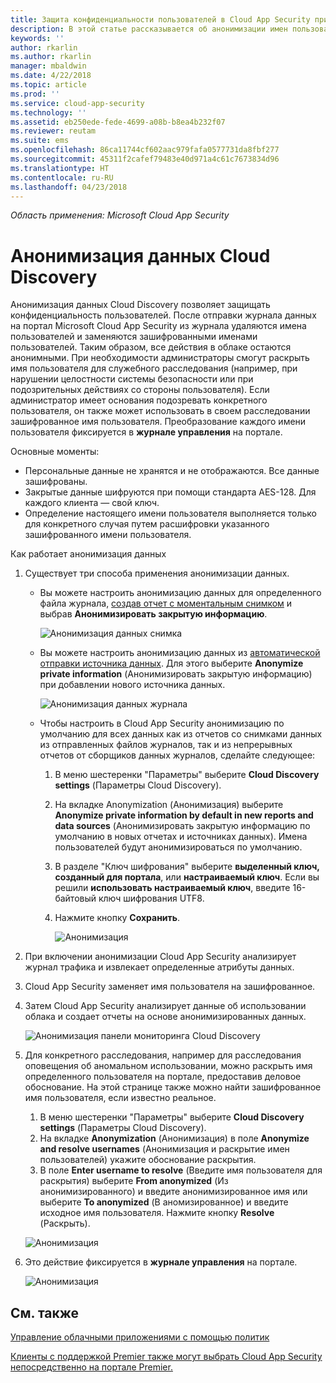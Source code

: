 ```yaml
---
title: Защита конфиденциальности пользователей в Cloud App Security при помощи анонимизации данных | Microsoft Docs
description: В этой статье рассказывается об анонимизации имен пользователей в данных Cloud Discovery.
keywords: ''
author: rkarlin
ms.author: rkarlin
manager: mbaldwin
ms.date: 4/22/2018
ms.topic: article
ms.prod: ''
ms.service: cloud-app-security
ms.technology: ''
ms.assetid: eb250ede-fede-4699-a08b-b8ea4b232f07
ms.reviewer: reutam
ms.suite: ems
ms.openlocfilehash: 86ca11744cf602aac979fafa0577731da8fbf277
ms.sourcegitcommit: 45311f2cafef79483e40d971a4c61c7673834d96
ms.translationtype: HT
ms.contentlocale: ru-RU
ms.lasthandoff: 04/23/2018
---
```

*Область применения: Microsoft Cloud App Security*


# <a name="cloud-discovery-data-anonymization"></a>Анонимизация данных Cloud Discovery

Анонимизация данных Cloud Discovery позволяет защищать конфиденциальность пользователей. После отправки журнала данных на портал Microsoft Cloud App Security из журнала удаляются имена пользователей и заменяются зашифрованными именами пользователей. Таким образом, все действия в облаке остаются анонимными. При необходимости администраторы смогут раскрыть имя пользователя для служебного расследования (например, при нарушении целостности системы безопасности или при подозрительных действиях со стороны пользователя). Если администратор имеет основания подозревать конкретного пользователя, он также может использовать в своем расследовании зашифрованное имя пользователя. Преобразование каждого имени пользователя фиксируется в **журнале управления** на портале.

Основные моменты:
-   Персональные данные не хранятся и не отображаются. Все данные зашифрованы.
-   Закрытые данные шифруются при помощи стандарта AES-128. Для каждого клиента — свой ключ.
-   Определение настоящего имени пользователя выполняется только для конкретного случая путем расшифровки указанного зашифрованного имени пользователя.


Как работает анонимизация данных

1. Существует три способа применения анонимизации данных. 
    
   - Вы можете настроить анонимизацию данных для определенного файла журнала, [создав отчет с моментальным снимком](create-snapshot-cloud-discovery-reports.md) и выбрав **Анонимизировать закрытую информацию**.

     ![Анонимизация данных снимка](./media/anonymize-log.png)

   - Вы можете настроить анонимизацию данных из [автоматической отправки источника данных](configure-automatic-log-upload-for-continuous-reports.md). Для этого выберите **Anonymize private information** (Анонимизировать закрытую информацию) при добавлении нового источника данных.  
  
     ![Анонимизация данных журнала](./media/anonymize-autolog.png)

   - Чтобы настроить в Cloud App Security анонимизацию по умолчанию для всех данных как из отчетов со снимками данных из отправленных файлов журналов, так и из непрерывных отчетов от сборщиков данных журналов, сделайте следующее:
     
     1. В меню шестеренки "Параметры" выберите **Cloud Discovery settings** (Параметры Cloud Discovery).
     
     2. На вкладке Anonymization (Анонимизация) выберите **Anonymize private information by default in new reports and data sources** (Анонимизировать закрытую информацию по умолчанию в новых отчетах и источниках данных). Имена пользователей будут анонимизироваться по умолчанию.

     3. В разделе "Ключ шифрования" выберите **выделенный ключ, созданный для портала**, или **настраиваемый ключ**. Если вы решили **использовать настраиваемый ключ**, введите 16-байтовый ключ шифрования UTF8.
     4. Нажмите кнопку **Сохранить**.
 
        ![Анонимизация](./media/anonymizer1.png)
  

2. При включении анонимизации Cloud App Security анализирует журнал трафика и извлекает определенные атрибуты данных.
3. Cloud App Security заменяет имя пользователя на зашифрованное.
4. Затем Cloud App Security анализирует данные об использовании облака и создает отчеты на основе анонимизированных данных.
 
   ![Анонимизация панели мониторинга Cloud Discovery](./media/anonymize-dashboard.png)
 
5. Для конкретного расследования, например для расследования оповещения об аномальном использовании, можно раскрыть имя определенного пользователя на портале, предоставив деловое обоснование. 
   На этой странице также можно найти зашифрованное имя пользователя, если известно реальное. 

   1. В меню шестеренки "Параметры" выберите **Cloud Discovery settings** (Параметры Cloud Discovery).
   2. На вкладке **Anonymization** (Анонимизация) в поле **Anonymize and resolve usernames** (Анонимизация и раскрытие имен пользователей) укажите обоснование раскрытия.
   3. В поле **Enter username to resolve** (Введите имя пользователя для раскрытия) выберите **From anonymized** (Из анонимизированного) и введите анонимизированное имя или выберите **To anonymized** (В аномизированное) и введите исходное имя пользователя. Нажмите кнопку **Resolve** (Раскрыть). 

   ![Анонимизация](./media/anonymizer.png)

6. Это действие фиксируется в **журнале управления** на портале. 

    ![Анонимизация](./media/anonymize-gov-log.png)




  
      
## <a name="see-also"></a>См. также  
[Управление облачными приложениями с помощью политик](control-cloud-apps-with-policies.md)   

[Клиенты с поддержкой Premier также могут выбрать Cloud App Security непосредственно на портале Premier.](https://premier.microsoft.com/)  
    
      
  
